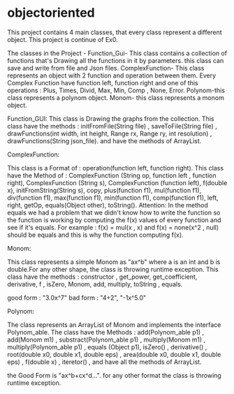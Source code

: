# objectoriented
This project contains 4 main classes, that every class represent a different object. This project is continue of Ex0.

The classes in the Project -
Function_Gui- This class contains a collection of functions that's Drawing all the functions in it by parameters. this class can save and write from file and Json files.
ComplexFunction- This class represents an object with 2 function and operation between them. Every Complex Function have function left, function right and one of this operations : Plus, Times, Divid, Max, Min, Comp , None, Error.
Polynom-this class represents a polynom object.
Monom- this class represents a monom object.

Function_GUI:
This class is Drawing the graphs from the collection. This class have the methods : initFromFile(String file)  , saveToFile(String file) , drawFunctions(int width, int height, Range rx, Range ry, int resolution) , drawFunctions(String json_file). and have the methods of ArrayList.

ComplexFunction:

This class is a Format of : operation(function left, function right).
This class have the Method of : ComplexFunction (String op, function left , function right), ComplexFunction (String s), ComplexFunction (function left), f(double x), initFromString(String s), copy, plus(function f1), mul(function f1), div(function f1), max(function f1), min(function f1), comp(function f1), left, right, getOp, equals(Object other), toString().
Attention: In the method equals we had a problem that we didn't know how to write the function so the function is working by computing the f(x) values of every function and see if it's equals.
For example : f(x) = mul(x , x) and f(x) = none(x^2 , null) should be equals and this is why the function computing f(x).

Monom:

This class represents a simple Monom as "ax^b" where a is an int and b is double.For any other shape, the class is throwing runtime exception. This class have the methods :  constructor , get_power, get_coefficient, derivative, f , isZero, Monom, add, multiply, toString , equals.

good form : "3.0x^7"
bad form : "4+2", "-1x^5.0"

Polynom:

The class represents an ArrayList of Monom and implements the interface Polynom_able. The class have the Methods :  add(Polynom_able p1) , add(Monom m1) , substract(Polynom_able p1) , multiply(Monom m1) , multiply(Polynom_able p1) , equals (Object p1), isZero() , derivative() ,  root(double x0, double x1, double eps) , area(double x0, double x1, double eps) , f(double x) , iteretor() , and have all the methods of ArrayList.

the Good Form is "ax^b+cx^d...". for any other format the class is throwing runtime exception.